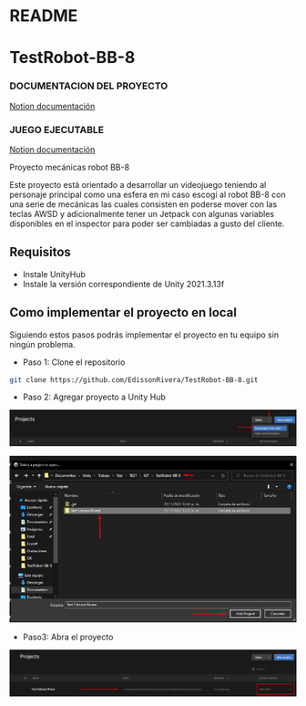# README

# TestRobot-BB-8

### DOCUMENTACION DEL PROYECTO
[Notion documentación](https://cumbersome-glazer-727.notion.site/Test-ROBOT-BB-8-e598261f3d7f4daab1cd5818dcc2d9da)

### JUEGO EJECUTABLE
[Notion documentación](https://drive.google.com/drive/folders/161yeBvA9Xxi1wgf4x38SEP5u5RlN2ipJ?usp=sharing)

Proyecto mecánicas robot BB-8

Este proyecto está orientado a desarrollar un videojuego teniendo al personaje principal como una esfera en mi caso escogí al robot BB-8 con una serie de mecánicas las cuales consisten en poderse mover con las teclas AWSD y adicionalmente tener un Jetpack con algunas variables disponibles en el inspector para poder ser cambiadas a gusto del cliente.



## Requisitos

- Instale UnityHub
- Instale la versión correspondiente de Unity  2021.3.13f

## Como implementar el proyecto en local

Siguiendo estos pasos podrás implementar el proyecto en tu equipo sin ningún problema.

 

- Paso 1: Clone el repositorio

```bash
git clone https://github.com/EdissonRivera/TestRobot-BB-8.git
```

- Paso 2:  Agregar proyecto a Unity Hub

![Untitled](README/Untitled.png)

![Untitled](README/Untitled%201.png)

- Paso3: Abra el proyecto

![Untitled](README/Untitled%202.png)


